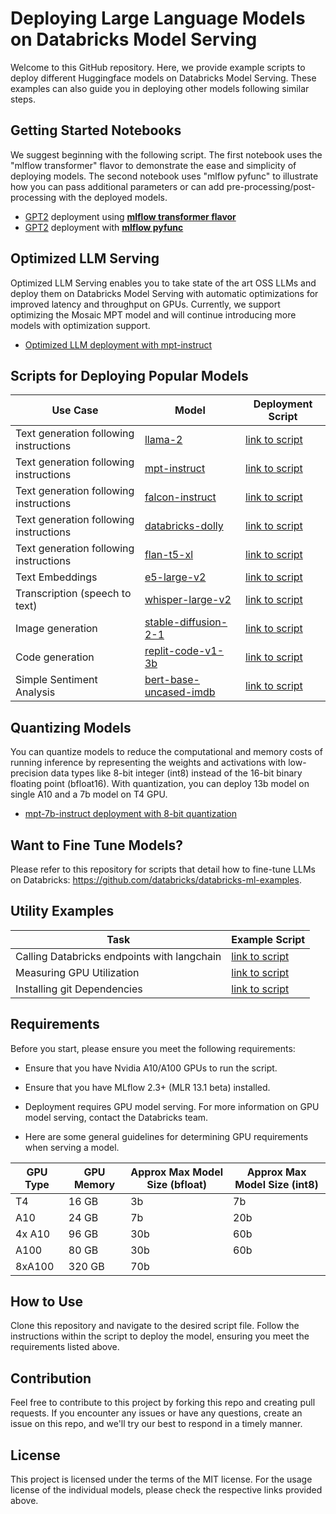 # Deploying Large Language Models on Databricks Model Serving
Welcome to this GitHub repository. Here, we provide example scripts to deploy different Huggingface models on Databricks Model Serving. These examples can also guide you in deploying other models following similar steps.

## Getting Started Notebooks
We suggest beginning with the following script. The first notebook uses the "mlflow transformer" flavor to demonstrate the ease and simplicity of deploying models. The second notebook uses "mlflow pyfunc" to illustrate how you can pass additional parameters or can add pre-processing/post-processing with the deployed models.
- [GPT2](https://huggingface.co/gpt2) deployment using [**mlflow transformer flavor**](examples/gpt2(mlflow.transformers).py)
- [GPT2](https://huggingface.co/gpt2) deployment with [**mlflow pyfunc**](examples/gpt2(pyfunc).py)

## Optimized LLM Serving
Optimized LLM Serving enables you to take state of the art OSS LLMs and deploy them on Databricks Model Serving with automatic optimizations for improved latency and throughput on GPUs. Currently, we support optimizing the Mosaic MPT model and will continue introducing more models with optimization support.
- [Optimized LLM deployment with mpt-instruct](examples/Optimized-LLM-Serving-Example.py) 

## Scripts for Deploying Popular Models

| Use Case | Model | Deployment Script |
|-------|-------|-------------------|
|Text generation following instructions|[llama-2](https://huggingface.co/meta-llama/Llama-2-7b-chat-hf) | [link to script](examples/llama-2-7b-chat-hf.py) |
|Text generation following instructions|[mpt-instruct](https://huggingface.co/mosaicml/mpt-7b-instruct) | [link to script](examples/Optimized-LLM-Serving-Example.py) |
|Text generation following instructions|[falcon-instruct](https://huggingface.co/tiiuae/falcon-7b-instruct) | [link to script](examples/falcon-7b-instruct(pyfunc).py) |
|Text generation following instructions|[databricks-dolly](https://huggingface.co/databricks/dolly-v2-7b) | [link to script](examples/dolly-v2(pyfunc).py) |
|Text generation following instructions|[flan-t5-xl](https://huggingface.co/google/flan-t5-xl) | [link to script](examples/flan-t5-xl.py)|
|Text Embeddings|[e5-large-v2](https://huggingface.co/intfloat/e5-large-v2) | [link to script](examples/e5-large-v2(pyfunc).py) |
|Transcription (speech to text)|[whisper-large-v2](https://huggingface.co/openai/whisper-large-v2) | [link to script](examples/whisper-large-v2(pyfunc).py)|
|Image generation|[stable-diffusion-2-1](https://huggingface.co/stabilityai/stable-diffusion-2-1) | [link to script](examples/stable-diffusion-2-1(pyfunc).py)|
|Code generation|[replit-code-v1-3b](https://huggingface.co/replit/replit-code-v1-3b) | [link to script](examples/replit-code-v1-3b(pyfunc).py) |
|Simple Sentiment Analysis|[bert-base-uncased-imdb](https://huggingface.co/textattack/bert-base-uncased-imdb) | [link to script](examples/bert-sentiment(pyfunc).py) |

## Quantizing Models
You can quantize models to reduce the computational and memory costs of running inference by representing the weights and activations with low-precision data types like 8-bit integer (int8) instead of the 16-bit binary floating point (bfloat16). With quantization, you can deploy 13b model on single A10 and a 7b model on T4 GPU.
- [mpt-7b-instruct deployment with 8-bit quantization](examples/mpt-7b-instruct-quantized.py)

## Want to Fine Tune Models?
Please refer to this repository for scripts that detail how to fine-tune LLMs on Databricks: https://github.com/databricks/databricks-ml-examples.
## Utility Examples
| Task | Example Script | 
|-------| ---------------|
| Calling Databricks endpoints with langchain | [link to script](examples/langchain.py)
| Measuring GPU Utilization| [link to script](examples/measuring-GPU-utilization.py)
| Installing git Dependencies| [link to script](examples/installing-git-dependencies.py)

## Requirements
Before you start, please ensure you meet the following requirements:

- Ensure that you have Nvidia A10/A100 GPUs to run the script.

- Ensure that you have MLflow 2.3+ (MLR 13.1 beta) installed.

- Deployment requires GPU model serving. For more information on GPU model serving, contact the Databricks team.

- Here are some general guidelines for determining GPU requirements when serving a model.

| GPU Type  | GPU Memory | Approx Max Model Size (bfloat) | Approx Max Model Size (int8) |
|-----------|------------|---------------------------------------|-------------------------------------|
| T4        | 16 GB      | 3b                                    | 7b                                  |
| A10       | 24 GB      | 7b                                    | 20b                                 |
| 4x A10    | 96 GB      | 30b                                   | 60b                                 |
| A100      | 80 GB      | 30b                                   | 60b                                 |
| 8xA100    | 320 GB     | 70b                                   |                                     |


## How to Use
Clone this repository and navigate to the desired script file. Follow the instructions within the script to deploy the model, ensuring you meet the requirements listed above.

## Contribution
Feel free to contribute to this project by forking this repo and creating pull requests. If you encounter any issues or have any questions, create an issue on this repo, and we'll try our best to respond in a timely manner.

## License
This project is licensed under the terms of the MIT license. For the usage license of the individual models, please check the respective links provided above.
